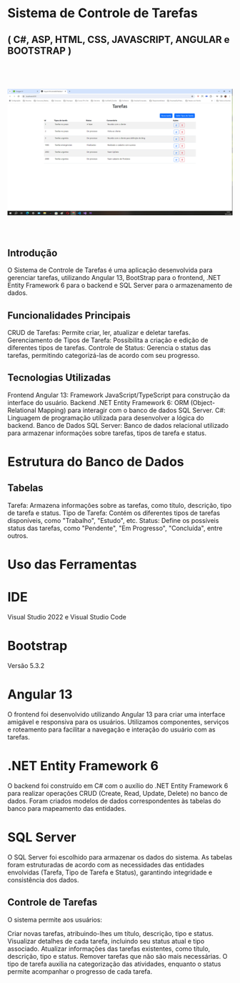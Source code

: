 # Sistema de Controle de Tarefas 
## ( C#, ASP, HTML, CSS, JAVASCRIPT, ANGULAR e BOOTSTRAP )
<br>
<h1 align="center">
    <img src="./FotosTela/Foto01ControleDeTarefas.png">
</h1>
<br>

## Introdução
O Sistema de Controle de Tarefas é uma aplicação desenvolvida para gerenciar tarefas, utilizando Angular 13, BootStrap para o frontend, .NET Entity Framework 6 para o backend e SQL Server para o armazenamento de dados.
## Funcionalidades Principais
CRUD de Tarefas: Permite criar, ler, atualizar e deletar tarefas.
Gerenciamento de Tipos de Tarefa: Possibilita a criação e edição de diferentes tipos de tarefas.
Controle de Status: Gerencia o status das tarefas, permitindo categorizá-las de acordo com seu progresso.
## Tecnologias Utilizadas
Frontend
Angular 13: Framework JavaScript/TypeScript para construção da interface do usuário.
Backend
.NET Entity Framework 6: ORM (Object-Relational Mapping) para interagir com o banco de dados SQL Server.
C#: Linguagem de programação utilizada para desenvolver a lógica do backend.
Banco de Dados
SQL Server: Banco de dados relacional utilizado para armazenar informações sobre tarefas, tipos de tarefa e status.
# Estrutura do Banco de Dados
## Tabelas
Tarefa: Armazena informações sobre as tarefas, como título, descrição, tipo de tarefa e status.
Tipo de Tarefa: Contém os diferentes tipos de tarefas disponíveis, como "Trabalho", "Estudo", etc.
Status: Define os possíveis status das tarefas, como "Pendente", "Em Progresso", "Concluída", entre outros.
# Uso das Ferramentas
# IDE
Visual Studio 2022 e Visual Studio Code

# Bootstrap
Versão 5.3.2

# Angular 13
O frontend foi desenvolvido utilizando Angular 13 para criar uma interface amigável e responsiva para os usuários. Utilizamos componentes, serviços e roteamento para facilitar a navegação e interação do usuário com as tarefas.

# .NET Entity Framework 6
O backend foi construído em C# com o auxílio do .NET Entity Framework 6 para realizar operações CRUD (Create, Read, Update, Delete) no banco de dados. Foram criados modelos de dados correspondentes às tabelas do banco para mapeamento das entidades.

# SQL Server
O SQL Server foi escolhido para armazenar os dados do sistema. As tabelas foram estruturadas de acordo com as necessidades das entidades envolvidas (Tarefa, Tipo de Tarefa e Status), garantindo integridade e consistência dos dados.

## Controle de Tarefas
O sistema permite aos usuários:

Criar novas tarefas, atribuindo-lhes um título, descrição, tipo e status.
Visualizar detalhes de cada tarefa, incluindo seu status atual e tipo associado.
Atualizar informações das tarefas existentes, como título, descrição, tipo e status.
Remover tarefas que não são mais necessárias.
O tipo de tarefa auxilia na categorização das atividades, enquanto o status permite acompanhar o progresso de cada tarefa.
